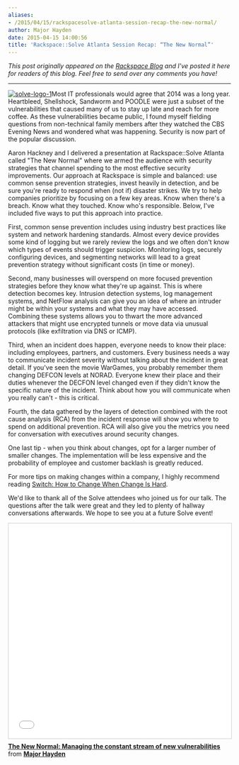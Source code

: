 ```yaml
---
aliases:
- /2015/04/15/rackspacesolve-atlanta-session-recap-the-new-normal/
author: Major Hayden
date: 2015-04-15 14:00:56
title: 'Rackspace::Solve Atlanta Session Recap: “The New Normal”'
---
```


_This post originally appeared on the [Rackspace Blog][1] and I've posted it here for readers of this blog. Feel free to send over any comments you have!_

* * *

[<img src="/wp-content/uploads/2015/04/solve-logo-1-300x300.png" alt="solve-logo-1" width="300" height="300" class="alignright size-medium wp-image-5519" srcset="/wp-content/uploads/2015/04/solve-logo-1-300x300.png 300w, /wp-content/uploads/2015/04/solve-logo-1-150x150.png 150w, /wp-content/uploads/2015/04/solve-logo-1.png 640w" sizes="(max-width: 300px) 100vw, 300px" />][2]Most IT professionals would agree that 2014 was a long year. Heartbleed, Shellshock, Sandworm and POODLE were just a subset of the vulnerabilities that caused many of us to stay up late and reach for more coffee. As these vulnerabilities became public, I found myself fielding questions from non-technical family members after they watched the CBS Evening News and wondered what was happening. Security is now part of the popular discussion.

Aaron Hackney and I delivered a presentation at Rackspace::Solve Atlanta called "The New Normal" where we armed the audience with security strategies that channel spending to the most effective security improvements. Our approach at Rackspace is simple and balanced: use common sense prevention strategies, invest heavily in detection, and be sure you're ready to respond when (not if) disaster strikes. We try to help companies prioritize by focusing on a few key areas. Know when there's a breach. Know what they touched. Know who's responsible. Below, I've included five ways to put this approach into practice.

<!--more-->

First, common sense prevention includes using industry best practices like system and network hardening standards. Almost every device provides some kind of logging but we rarely review the logs and we often don't know which types of events should trigger suspicion. Monitoring logs, securely configuring devices, and segmenting networks will lead to a great prevention strategy without significant costs (in time or money).

Second, many businesses will overspend on more focused prevention strategies before they know what they're up against. This is where detection becomes key. Intrusion detection systems, log management systems, and NetFlow analysis can give you an idea of where an intruder might be within your systems and what they may have accessed. Combining these systems allows you to thwart the more advanced attackers that might use encrypted tunnels or move data via unusual protocols (like exfiltration via DNS or ICMP).

Third, when an incident does happen, everyone needs to know their place: including employees, partners, and customers. Every business needs a way to communicate incident severity without talking about the incident in great detail. If you've seen the movie WarGames, you probably remember them changing DEFCON levels at NORAD. Everyone knew their place and their duties whenever the DECFON level changed even if they didn't know the specific nature of the incident. Think about how you will communicate when you really can't - this is critical.

Fourth, the data gathered by the layers of detection combined with the root cause analysis (RCA) from the incident response will show you where to spend on additional prevention. RCA will also give you the metrics you need for conversation with executives around security changes.

One last tip - when you think about changes, opt for a larger number of smaller changes. The implementation will be less expensive and the probability of employee and customer backlash is greatly reduced.

For more tips on making changes within a company, I highly recommend reading [Switch: How to Change When Change Is Hard][3].

We'd like to thank all of the Solve attendees who joined us for our talk. The questions after the talk were great and they led to plenty of hallway conversations afterwards. We hope to see you at a future Solve event!

 <iframe src="//www.slideshare.net/slideshow/embed_code/46220230" width="595" height="485" frameborder="0" marginwidth="0" marginheight="0" scrolling="no" style="border:1px solid #CCC; border-width:1px; margin-bottom:5px; max-width: 100%;" allowfullscreen></iframe>

<div style="margin-bottom:5px">
  <strong> <a href="//www.slideshare.net/MajorHayden/the-new-normal-46220230" title="The New Normal: Managing the constant stream of new vulnerabilities" target="_blank">The New Normal: Managing the constant stream of new vulnerabilities</a> </strong> from <strong><a href="//www.slideshare.net/MajorHayden" target="_blank">Major Hayden</a></strong>
</div>

 [1]: http://www.rackspace.com/blog/rackspacesolve-atlanta-session-recap-the-new-normal/
 [2]: /wp-content/uploads/2015/04/solve-logo-1.png
 [3]: http://heathbrothers.com/books/switch/